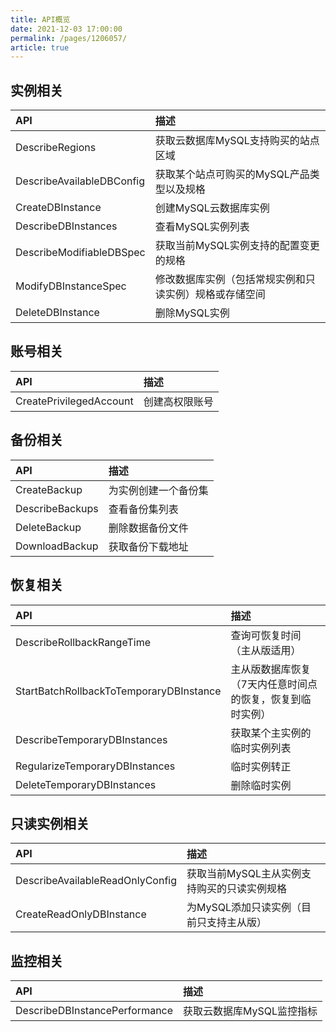 ```yaml
---
title: API概览
date: 2021-12-03 17:00:00
permalink: /pages/1206057/
article: true
---
```



## 实例相关

| API                       | 描述                                                   |
| :------------------------ | :----------------------------------------------------- |
| DescribeRegions           | 获取云数据库MySQL支持购买的站点区域                    |
| DescribeAvailableDBConfig | 获取某个站点可购买的MySQL产品类型以及规格              |
| CreateDBInstance          | 创建MySQL云数据库实例                                  |
| DescribeDBInstances       | 查看MySQL实例列表                                      |
| DescribeModifiableDBSpec  | 获取当前MySQL实例支持的配置变更的规格                  |
| ModifyDBInstanceSpec      | 修改数据库实例（包括常规实例和只读实例）规格或存储空间 |
| DeleteDBInstance          | 删除MySQL实例                                          |

## 账号相关

| API                     | 描述           |
| :---------------------- | :------------- |
| CreatePrivilegedAccount | 创建高权限账号 |

## 备份相关

| API             | 描述                 |
| :-------------- | :------------------- |
| CreateBackup    | 为实例创建一个备份集 |
| DescribeBackups | 查看备份集列表       |
| DeleteBackup    | 删除数据备份文件     |
| DownloadBackup  | 获取备份下载地址     |

## 恢复相关

| API                                     | 描述                                                      |
| :-------------------------------------- | :-------------------------------------------------------- |
| DescribeRollbackRangeTime               | 查询可恢复时间（主从版适用）                              |
| StartBatchRollbackToTemporaryDBInstance | 主从版数据库恢复（7天内任意时间点的恢复，恢复到临时实例） |
| DescribeTemporaryDBInstances            | 获取某个主实例的临时实例列表                              |
| RegularizeTemporaryDBInstances          | 临时实例转正                                              |
| DeleteTemporaryDBInstances              | 删除临时实例                                              |

## 只读实例相关

| API                             | 描述                                        |
| :------------------------------ | :------------------------------------------ |
| DescribeAvailableReadOnlyConfig | 获取当前MySQL主从实例支持购买的只读实例规格 |
| CreateReadOnlyDBInstance        | 为MySQL添加只读实例（目前只支持主从版）     |

## 监控相关

| API                           | 描述                      |
| :---------------------------- | :------------------------ |
| DescribeDBInstancePerformance | 获取云数据库MySQL监控指标 |

